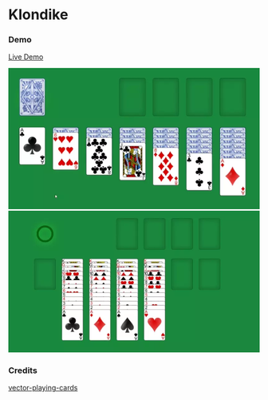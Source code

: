 # Klondike


### Demo

[Live Demo](https://r4ndomizer.github.io/KlondikeSolitaire/)

![Drag](readme/drag.webp)
![Win](readme/win.webp)


### Credits
[vector-playing-cards](https://code.google.com/archive/p/vector-playing-cards/)